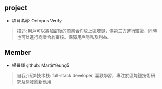 ## project
- 项目名称: Octopus Verify
> 描述: 用戶可以將加密後的商業合約放上區塊鏈，供第三方進行驗證，同時也可以進行商業合約審核。保障用戶隱私及利益。


## Member
- 楊景輝 github: MartinYeung5
> 自我介绍&技术栈: full-stack developer, 喜歡學習，專注於區塊鏈技術研究及開發創新應用

